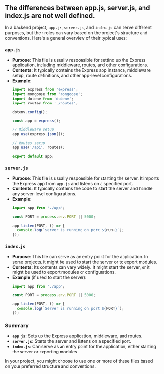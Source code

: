 ## The differences between app.js, server.js, and index.js are not well defined.

In a backend project, `app.js`, `server.js`, and `index.js` can serve different purposes, but their roles can vary based on the project's structure and conventions. Here's a general overview of their typical uses:

### `app.js`

- **Purpose**: This file is usually responsible for setting up the Express application, including middleware, routes, and other configurations.
- **Contents**: It typically contains the Express app instance, middleware setup, route definitions, and other app-level configurations.
- **Example**:
  ```javascript
  import express from 'express';
  import mongoose from 'mongoose';
  import dotenv from 'dotenv';
  import routes from './routes';

  dotenv.config();

  const app = express();

  // Middleware setup
  app.use(express.json());

  // Routes setup
  app.use('/api', routes);

  export default app;
  ```

### `server.js`

- **Purpose**: This file is usually responsible for starting the server. It imports the Express app from `app.js` and listens on a specified port.
- **Contents**: It typically contains the code to start the server and handle any server-level configurations.
- **Example**:
  ```javascript
  import app from './app';

  const PORT = process.env.PORT || 5000;

  app.listen(PORT, () => {
    console.log(`Server is running on port ${PORT}`);
  });
  ```

### `index.js`

- **Purpose**: This file can serve as an entry point for the application. In some projects, it might be used to start the server or to export modules.
- **Contents**: Its contents can vary widely. It might start the server, or it might be used to export modules or configurations.
- **Example** (if used to start the server):
  ```javascript
  import app from './app';

  const PORT = process.env.PORT || 5000;

  app.listen(PORT, () => {
    console.log(`Server is running on port ${PORT}`);
  });
  ```

### Summary

- **`app.js`**: Sets up the Express application, middleware, and routes.
- **`server.js`**: Starts the server and listens on a specified port.
- **`index.js`**: Can serve as an entry point for the application, either starting the server or exporting modules.

In your project, you might choose to use one or more of these files based on your preferred structure and conventions.